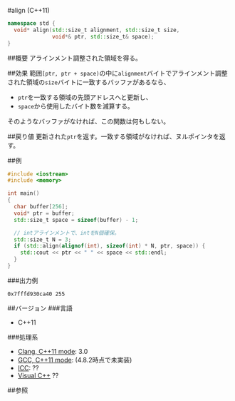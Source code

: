 #align (C++11)
```cpp
namespace std {
  void* align(std::size_t alignment, std::size_t size,
              void*& ptr, std::size_t& space);
}
```

##概要
アラインメント調整された領域を得る。


##効果
範囲`[ptr, ptr + space)`の中に`alignment`バイトでアラインメント調整された領域の`size`バイトに一致するバッファがあるなら、

- `ptr`を一致する領域の先頭アドレスへと更新し、
- `space`から使用したバイト数を減算する。

そのようなバッファがなければ、この関数は何もしない。


##戻り値
更新された`ptr`を返す。一致する領域がなければ、ヌルポインタを返す。


##例
```cpp
#include <iostream>
#include <memory>

int main()
{
  char buffer[256];
  void* ptr = buffer;
  std::size_t space = sizeof(buffer) - 1;

  // intアラインメントで、intをN個確保。
  std::size_t N = 3;
  if (std::align(alignof(int), sizeof(int) * N, ptr, space)) {
	std::cout << ptr << " " << space << std::endl;
  }
}
```

###出力例
```
0x7fffd930ca40 255
```

##バージョン
###言語
- C++11

###処理系
- [Clang, C++11 mode](/implementation#clang.md): 3.0
- [GCC, C++11 mode](/implementation#gcc.md): (4.8.2時点で未実装)
- [ICC](/implementation#icc.md): ??
- [Visual C++](/implementation#visual_cpp.md) ??


##参照

